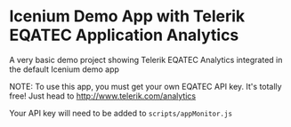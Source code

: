 Icenium Demo App with Telerik EQATEC Application Analytics
===================

A very basic demo project showing Telerik EQATEC Analytics integrated in the default Icenium demo app

NOTE: To use this app, you must get your own EQATEC API key. It's totally free! Just head to http://www.telerik.com/analytics

Your API key will need to be added to `scripts/appMonitor.js`
